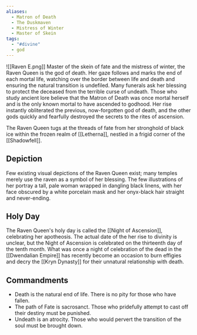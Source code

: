 ```yaml
---
aliases:
  - Matron of Death
  - The Duskmaven
  - Mistress of Winter
  - Master of Skein
tags:
  - "#divine"
  - god
---
```

![[Raven E.png]]
Master of the skein of fate and the mistress of winter, the Raven Queen is the god of death. Her gaze follows and marks the end of each mortal life, watching over the border between life and death and ensuring the natural transition is undefiled. Many funerals ask her blessing to protect the deceased from the terrible curse of undeath. Those who study ancient lore believe that the Matron of Death was once mortal herself and is the only known mortal to have ascended to godhood. Her rise instantly obliterated the previous, now-forgotten god of death, and the other gods quickly and fearfully destroyed the secrets to the rites of ascension.

The Raven Queen tugs at the threads of fate from her stronghold of black ice within the frozen realm of [[Letherna]], nestled in a frigid corner of the [[Shadowfell]].
## Depiction
Few existing visual depictions of the Raven Queen exist; many temples merely use the raven as a symbol of her blessing. The few illustrations of her portray a tall, pale woman wrapped in dangling black linens, with her face obscured by a white porcelain mask and her onyx-black hair straight and never-ending.
## Holy Day
The Raven Queen's holy day is called the [[Night of Ascension]], celebrating her apotheosis. The actual date of the her rise to divinity is unclear, but the Night of Ascension is celebrated on the thirteenth day of the tenth month. What was once a night of celebration of the dead in the [[Dwendalian Empire]] has recently become an occasion to burn effigies and decry the [[Kryn Dynasty]] for their unnatural relationship with death.
## Commandments
- Death is the natural end of life. There is no pity for those who have fallen.
- The path of Fate is sacrosanct. Those who pridefully attempt to cast off their destiny must be punished.
- Undeath is an atrocity. Those who would pervert the transition of the soul must be brought down.
